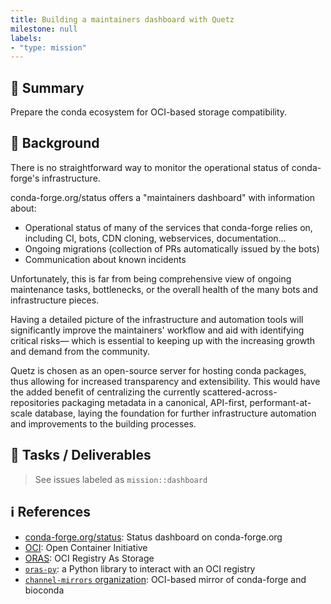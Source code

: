 ```yaml
---
title: Building a maintainers dashboard with Quetz
milestone: null
labels:
- "type: mission"
---
```


## 📌 Summary

Prepare the conda ecosystem for OCI-based storage compatibility.

## 📝 Background

There is no straightforward way to monitor the operational status of conda-forge's infrastructure. 

conda-forge.org/status offers a "maintainers dashboard" with information about:

- Operational status of many of the services that conda-forge relies on, including CI, bots, CDN cloning, webservices, documentation...
- Ongoing migrations (collection of PRs automatically issued by the bots)
- Communication about known incidents

Unfortunately, this is far from being comprehensive view of ongoing maintenance tasks, bottlenecks, or the overall health of the many bots and infrastructure pieces. 

Having a detailed picture of the infrastructure and automation tools will significantly improve the maintainers' workflow and aid with identifying critical risks— which is essential to keeping up with the increasing growth and demand from the community. 

Quetz is chosen as an open-source server for hosting conda packages, thus allowing for increased transparency and extensibility. 
This would have the added benefit of centralizing the currently scattered-across-repositories packaging metadata in a canonical, API-first, performant-at-scale database, laying the foundation for further infrastructure automation and improvements to the building processes.

## 🚀 Tasks / Deliverables

> See issues labeled as `mission::dashboard`

## ℹ️ References

- [conda-forge.org/status](https://conda-forge.org/status): Status dashboard on conda-forge.org
- [OCI](https://opencontainers.org/): Open Container Initiative
- [ORAS](https://oras.land/): OCI Registry As Storage
- [`oras-py`](https://github.com/oras-project/oras-py): a Python library to interact with an OCI registry
- [`channel-mirrors` organization](https://github.com/orgs/channel-mirrors/packages): OCI-based mirror of conda-forge and bioconda
